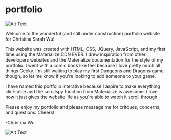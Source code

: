 # portfolio

![Alt Text](https://media.giphy.com/media/4VlbCwmZlV2U0/giphy.gif)

Welcome to the wonderful (and still under construction) portfolio website for Christina Sarah Wu! 

This website was created with HTML, CSS, JQuery, JavaScript, and my first time using the Materialize CDN EVER. I drew inspiration from other developers websites and the Materialize documentation for the style of my portfolio. I went with a comic book like feel because I love pretty much all things Geeky. I'm still waiting to play my first Dungeons and Dragons game though, so let me know if you're looking to add someone to your game. 

I have named this portfolio interative because I aspire to make everything click-able and the scrollspy function from Materialize is awesome. I love how it just gives the website life as you're able to watch it scroll through. 

Please enjoy my portfolio and please message me for critques, concerns, and questions. Cheers!

-Christina Wu


![Alt Text](https://media.giphy.com/media/xIJLgO6rizUJi/giphy.gif)

